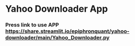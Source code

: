 # Yahoo Downloader App
### Press link to use APP https://share.streamlit.io/epiphronquant/yahoo-downloader/main/Yahoo_Downloader.py
